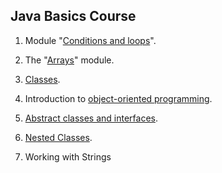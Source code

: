 ## Java Basics Course
1. Module "[Conditions and loops](https://github.com/pp8a/Java_Basics_ENG/tree/main/Conditions_and_Loops)".

2. The "[Arrays](https://github.com/pp8a/Java_Basics_ENG/tree/main/Arrays)" module.

3. [Classes](https://github.com/pp8a/Java_Basics_ENG/tree/main/Classes).

4. Introduction to [object-oriented programming](https://github.com/pp8a/Java_Basics_ENG/tree/main/OOP).

5. [Abstract classes and interfaces](https://github.com/pp8a/Java_Basics_ENG/tree/main/Abstract_classes_and_interfaces).

6. [Nested Classes](https://github.com/pp8a/Java_Basics_ENG/tree/main/Nested_Classes).

7. Working with Strings

